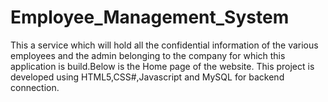 # Employee_Management_System
This a service which will hold all the confidential information of the various employees and the admin belonging to the company for which this application is build.Below is the Home page of the website.
This project is developed using HTML5,CSS#,Javascript and MySQL for backend connection.
